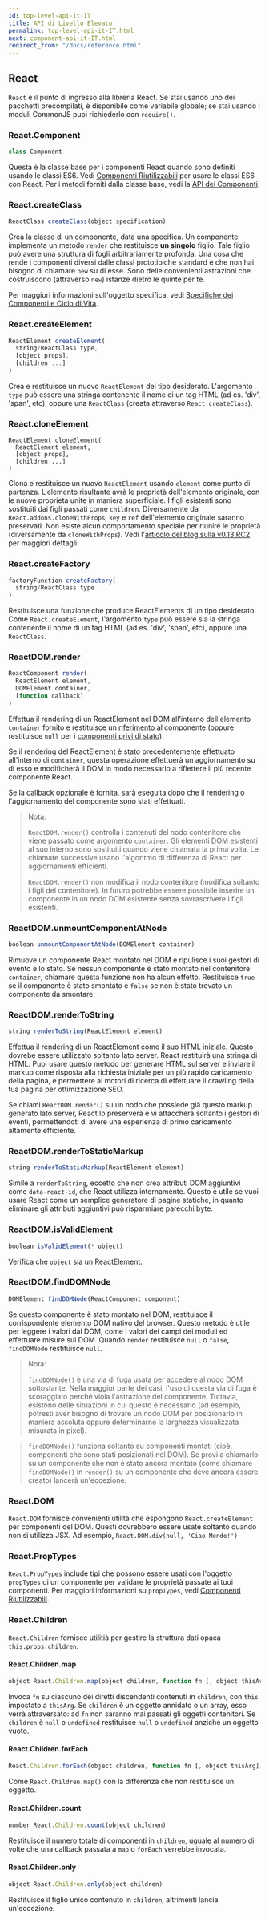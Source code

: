 ```yaml
---
id: top-level-api-it-IT
title: API di Livello Elevato
permalink: top-level-api-it-IT.html
next: component-api-it-IT.html
redirect_from: "/docs/reference.html"
---
```


## React

`React` è il punto di ingresso alla libreria React. Se stai usando uno dei pacchetti precompilati, è disponibile come variabile globale; se stai usando i moduli CommonJS puoi richiederlo con `require()`.


### React.Component

```javascript
class Component
```

Questa è la classe base per i componenti React quando sono definiti usando le classi ES6. Vedi [Componenti Riutilizzabili](/react/docs/reusable-components.html#es6-classes) per usare le classi ES6 con React. Per i metodi forniti dalla classe base, vedi la [API dei Componenti](/react/docs/component-api.html).


### React.createClass

```javascript
ReactClass createClass(object specification)
```

Crea la classe di un componente, data una specifica. Un componente implementa un metodo `render` che restituisce **un singolo** figlio. Tale figlio può avere una struttura di fogli arbitrariamente profonda. Una cosa che rende i componenti diversi dalle classi prototipiche standard è che non hai bisogno di chiamare `new` su di esse. Sono delle convenienti astrazioni che costruiscono (attraverso `new`) istanze dietro le quinte per te.

Per maggiori informazioni sull'oggetto specifica, vedi [Specifiche dei Componenti e Ciclo di Vita](/react/docs/component-specs.html).


### React.createElement

```javascript
ReactElement createElement(
  string/ReactClass type,
  [object props],
  [children ...]
)
```

Crea e restituisce un nuovo `ReactElement` del tipo desiderato. L'argomento `type` può essere una stringa contenente il nome di un tag HTML (ad es. 'div', 'span', etc), oppure una `ReactClass` (creata attraverso `React.createClass`).


### React.cloneElement

```
ReactElement cloneElement(
  ReactElement element,
  [object props],
  [children ...]
)
```

Clona e restituisce un nuovo `ReactElement` usando `element` come punto di partenza. L'elemento risultante avrà le proprietà dell'elemento originale, con le nuove proprietà unite in maniera superficiale. I figli esistenti sono sostituiti dai figli passati come `children`. Diversamente da `React.addons.cloneWithProps`, `key` e `ref` dell'elemento originale saranno preservati. Non esiste alcun comportamento speciale per riunire le proprietà (diversamente da `cloneWithProps`). Vedi l'[articolo del blog sulla v0.13 RC2](/react/blog/2015/03/03/react-v0.13-rc2.html) per maggiori dettagli.


### React.createFactory

```javascript
factoryFunction createFactory(
  string/ReactClass type
)
```

Restituisce una funzione che produce ReactElements di un tipo desiderato. Come `React.createElement`,
l'argomento `type` può essere sia la stringa contenente il nome di un tag HTML (ad es. 'div', 'span', etc), oppure una
`ReactClass`.


### ReactDOM.render

```javascript
ReactComponent render(
  ReactElement element,
  DOMElement container,
  [function callback]
)
```

Effettua il rendering di un ReactElement nel DOM all'interno dell'elemento `container` fornito e restituisce un [riferimento](/react/docs/more-about-refs-it-IT.html) al componente (oppure restituisce `null` per i [componenti privi di stato](/react/docs/reusable-components-it-IT.html#stateless-functions)).

Se il rendering del ReactElement è stato precedentemente effettuato all'interno di `container`, questa operazione effettuerà un aggiornamento su di esso e modificherà il DOM in modo necessario a riflettere il più recente componente React.

Se la callback opzionale è fornita, sarà eseguita dopo che il rendering o l'aggiornamento del componente sono stati effettuati.

> Nota:
>
> `ReactDOM.render()` controlla i contenuti del nodo contenitore che viene passato come argomento `container`. Gli elementi DOM
> esistenti al suo interno sono sostituiti quando viene chiamata la prima volta. Le chiamate successive usano l'algoritmo di
> differenza di React per aggiornamenti efficienti.
>
> `ReactDOM.render()` non modifica il nodo contenitore (modifica soltanto i figli del contenitore). In
> futuro potrebbe essere possibile inserire un componente in un nodo DOM esistente senza sovrascrivere i figli esistenti.


### ReactDOM.unmountComponentAtNode

```javascript
boolean unmountComponentAtNode(DOMElement container)
```

Rimuove un componente React montato nel DOM e ripulisce i suoi gestori di evento e lo stato. Se nessun componente è stato montato nel contenitore `container`, chiamare questa funzione non ha alcun effetto. Restituisce `true` se il componente è stato smontato e `false` se non è stato trovato un componente da smontare.


### ReactDOM.renderToString

```javascript
string renderToString(ReactElement element)
```

Effettua il rendering di un ReactElement come il suo HTML iniziale. Questo dovrebe essere utilizzato soltanto lato server. React restituirà una stringa di HTML. Puoi usare questo metodo per generare HTML sul server e inviare il markup come risposta alla richiesta iniziale per un più rapido caricamento della pagina, e permettere ai motori di ricerca di effettuare il crawling della tua pagina per ottimizzazione SEO.

Se chiami `ReactDOM.render()` su un nodo che possiede già questo markup generato lato server, React lo preserverà e vi attaccherà soltanto i gestori di eventi, permettendoti di avere una esperienza di primo caricamento altamente efficiente.


### ReactDOM.renderToStaticMarkup

```javascript
string renderToStaticMarkup(ReactElement element)
```

Simile a `renderToString`, eccetto che non crea attributi DOM aggiuntivi come `data-react-id`, che React utilizza internamente. Questo è utile se vuoi usare React come un semplice generatore di pagine statiche, in quanto eliminare gli attributi aggiuntivi può risparmiare parecchi byte.


### ReactDOM.isValidElement

```javascript
boolean isValidElement(* object)
```

Verifica che `object` sia un ReactElement.


### ReactDOM.findDOMNode

```javascript
DOMElement findDOMNode(ReactComponent component)
```
Se questo componente è stato montato nel DOM, restituisce il corrispondente elemento DOM nativo del browser. Questo metodo è utile per leggere i valori dal DOM, come i valori dei campi dei moduli ed effettuare misure sul DOM. Quando `render` restituisce `null` o `false`, `findDOMNode` restituisce `null`.

> Nota:
>
> `findDOMNode()` è una via di fuga usata per accedere al nodo DOM sottostante. Nella maggior parte dei casi, l'uso di questa via di fuga è scoraggiato perché viola l'astrazione del componente. Tuttavia, esistono delle situazioni in cui questo è necessario (ad esempio, potresti aver bisogno di trovare un nodo DOM per posizionarlo in maniera assoluta oppure determinarne la larghezza visualizzata misurata in pixel).

>
> `findDOMNode()` funziona soltanto su componenti montati (cioè, componenti che sono stati posizionati nel DOM). Se provi a chiamarlo su un componente che non è stato ancora montato (come chiamare `findDOMNode()` in `render()` su un componente che deve ancora essere creato) lancerà un'eccezione.

### React.DOM

`React.DOM` fornisce convenienti utilità che espongono `React.createElement` per componenti del DOM. Questi dovrebbero essere usate soltanto quando non si utilizza JSX. Ad esempio, `React.DOM.div(null, 'Ciao Mondo!')`


### React.PropTypes

`React.PropTypes` include tipi che possono essere usati con l'oggetto `propTypes` di un componente per validare le proprietà passate ai tuoi componenti. Per maggiori informazioni su `propTypes`, vedi [Componenti Riutilizzabili](/react/docs/reusable-components.html).


### React.Children

`React.Children` fornisce utilitià per gestire la struttura dati opaca `this.props.children`.

#### React.Children.map

```javascript
object React.Children.map(object children, function fn [, object thisArg])
```

Invoca `fn` su ciascuno dei diretti discendenti contenuti in `children`, con `this` impostato a `thisArg`. Se `children` è un oggetto annidato o un array, esso verrà attraversato: ad `fn` non saranno mai passati gli oggetti contenitori. Se `children` è `null` o `undefined` restituisce `null` o `undefined` anziché un oggetto vuoto.

#### React.Children.forEach

```javascript
React.Children.forEach(object children, function fn [, object thisArg])
```

Come `React.Children.map()` con la differenza che non restituisce un oggetto.

#### React.Children.count

```javascript
number React.Children.count(object children)
```

Restituisce il numero totale di componenti in `children`, uguale al numero di volte che una callback passata a `map` o `forEach` verrebbe invocata.

#### React.Children.only

```javascript
object React.Children.only(object children)
```

Restituisce il figlio unico contenuto in `children`, altrimenti lancia un'eccezione.
